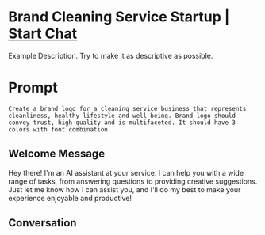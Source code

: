 

# Brand Cleaning Service Startup | [Start Chat](https://gptcall.net/chat.html?data=%7B%22contact%22%3A%7B%22id%22%3A%22ippL4jZW4gzQ4TfkTP8a0%22%2C%22flow%22%3Atrue%7D%7D)
Example Description. Try to make it as descriptive as possible.

# Prompt

```
Create a brand logo for a cleaning service business that represents cleanliness, healthy lifestyle and well-being. Brand logo should convey trust, high quality and is multifaceted. It should have 3 colors with font combination.
```

## Welcome Message
Hey there! I'm an AI assistant at your service. I can help you with a wide range of tasks, from answering questions to providing creative suggestions. Just let me know how I can assist you, and I'll do my best to make your experience enjoyable and productive!

## Conversation



